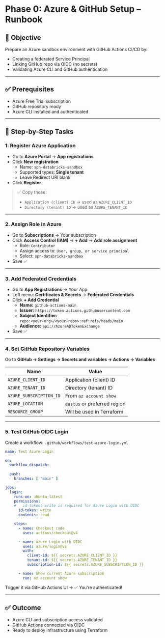 
# Phase 0: Azure & GitHub Setup – Runbook

## 🎯 Objective
Prepare an Azure sandbox environment with GitHub Actions CI/CD by:
- Creating a federated Service Principal
- Linking GitHub repo via OIDC (no secrets)
- Validating Azure CLI and GitHub authentication

---

## ✅ Prerequisites

- Azure Free Trial subscription
- GitHub repository ready
- Azure CLI installed and authenticated

---

## 🔧 Step-by-Step Tasks

### 1. Register Azure Application

- Go to **Azure Portal** → **App registrations**
- Click **New registration**
  - Name: `spn-databricks-sandbox`
  - Supported types: **Single tenant**
  - Leave Redirect URI blank
- Click **Register**

> ✅ Copy these:
> - `Application (client) ID` → used as `AZURE_CLIENT_ID`
> - `Directory (tenant) ID` → used as `AZURE_TENANT_ID`

---

### 2. Assign Role in Azure

- Go to **Subscriptions** → Your subscription
- Click **Access Control (IAM)** → **+ Add** → **Add role assignment**
  - Role: `Contributor`
  - Assign access to: `User, group, or service principal`
  - Select: `spn-databricks-sandbox`
- Save ✅

---

### 3. Add Federated Credentials

- Go to **App Registrations** → Your App
- Left menu: **Certificates & Secrets** → **Federated Credentials**
- Click **+ Add Credential**
  - **Name:** `github-actions-main`
  - **Issuer:** `https://token.actions.githubusercontent.com`
  - **Subject Identifier:**  
    `repo:<your-org>/<your-repo>:ref:refs/heads/main`
  - **Audience:** `api://AzureADTokenExchange`
- Save ✅

---

### 4. Set GitHub Repository Variables

Go to **GitHub → Settings → Secrets and variables → Actions → Variables**

| Name | Value |
|------|-------|
| `AZURE_CLIENT_ID` | Application (client) ID |
| `AZURE_TENANT_ID` | Directory (tenant) ID |
| `AZURE_SUBSCRIPTION_ID` | From `az account show` |
| `AZURE_LOCATION` | `eastus` or preferred region |
| `RESOURCE_GROUP` | Will be used in Terraform |

---

### 5. Test GitHub OIDC Login

Create a workflow: `.github/workflows/test-azure-login.yml`

```yaml
name: Test Azure Login

on:
  workflow_dispatch:
  
  push:
    branches: [ "main" ]

jobs:
  login:
    runs-on: ubuntu-latest
    permissions:
    #   id-token: write is required for Azure Login with OIDC
      id-token: write
      contents: read

    steps:
      - name: Checkout code
        uses: actions/checkout@v4

      - name: Azure Login with OIDC
        uses: azure/login@v2
        with:
          client-id: ${{ secrets.AZURE_CLIENT_ID }}
          tenant-id: ${{ secrets.AZURE_TENANT_ID }}
          subscription-id: ${{ secrets.AZURE_SUBSCRIPTION_ID }}

      - name: Show current Azure subscription
        run: az account show

```

Trigger it via GitHub Actions UI → ✅ You’re authenticated!

---

## ✅ Outcome

- Azure CLI and subscription access validated
- GitHub Actions connected via OIDC
- Ready to deploy infrastructure using Terraform
